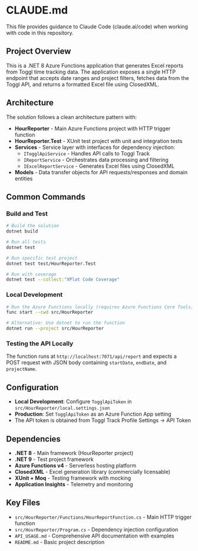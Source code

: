 # CLAUDE.md

This file provides guidance to Claude Code (claude.ai/code) when working with code in this repository.

## Project Overview

This is a .NET 8 Azure Functions application that generates Excel reports from Toggl time tracking data. The application exposes a single HTTP endpoint that accepts date ranges and project filters, fetches data from the Toggl API, and returns a formatted Excel file using ClosedXML.

## Architecture

The solution follows a clean architecture pattern with:

- **HourReporter** - Main Azure Functions project with HTTP trigger function
- **HourReporter.Test** - XUnit test project with unit and integration tests
- **Services** - Service layer with interfaces for dependency injection:
  - `ITogglApiService` - Handles API calls to Toggl Track
  - `IReportService` - Orchestrates data processing and filtering
  - `IExcelReportService` - Generates Excel files using ClosedXML
- **Models** - Data transfer objects for API requests/responses and domain entities

## Common Commands

### Build and Test
```bash
# Build the solution
dotnet build

# Run all tests
dotnet test

# Run specific test project
dotnet test test/HourReporter.Test

# Run with coverage
dotnet test --collect:"XPlat Code Coverage"
```

### Local Development
```bash
# Run the Azure Functions locally (requires Azure Functions Core Tools)
func start --cwd src/HourReporter

# Alternative: Use dotnet to run the function
dotnet run --project src/HourReporter
```

### Testing the API Locally
The function runs at `http://localhost:7071/api/report` and expects a POST request with JSON body containing `startDate`, `endDate`, and `projectName`.

## Configuration

- **Local Development**: Configure `TogglApiToken` in `src/HourReporter/local.settings.json`
- **Production**: Set `TogglApiToken` as an Azure Function App setting
- The API token is obtained from Toggl Track Profile Settings → API Token

## Dependencies

- **.NET 8** - Main framework (HourReporter project)
- **.NET 9** - Test project framework  
- **Azure Functions v4** - Serverless hosting platform
- **ClosedXML** - Excel generation library (commercially licensable)
- **XUnit + Moq** - Testing framework with mocking
- **Application Insights** - Telemetry and monitoring

## Key Files

- `src/HourReporter/Functions/HourReportFunction.cs` - Main HTTP trigger function
- `src/HourReporter/Program.cs` - Dependency injection configuration
- `API_USAGE.md` - Comprehensive API documentation with examples
- `README.md` - Basic project description